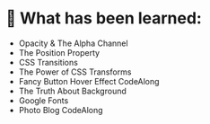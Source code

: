<h1> 🔭 What has been learned: </h1>

- Opacity & The Alpha Channel
- The Position Property
- CSS Transitions
- The Power of CSS Transforms
- Fancy Button Hover Effect CodeAlong
- The Truth About Background
- Google Fonts
- Photo Blog CodeAlong 

<!-- <br>
<h2> Box exercise: I added some border style and animation. </h2>

<img src="box_exercise.gif" alt="box exercise gif"> -->
